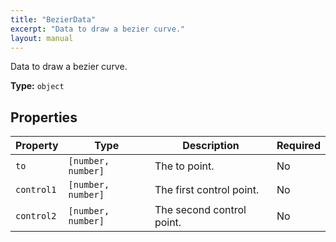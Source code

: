 ```yaml
---
title: "BezierData"
excerpt: "Data to draw a bezier curve."
layout: manual
---
```


Data to draw a bezier curve.

**Type:** `object`






## Properties

| Property | Type | Description | Required |
|----------|------|-------------|----------|
| `to` |`[number, number]`| The to point. | No |
| `control1` |`[number, number]`| The first control point. | No |
| `control2` |`[number, number]`| The second control point. | No |


